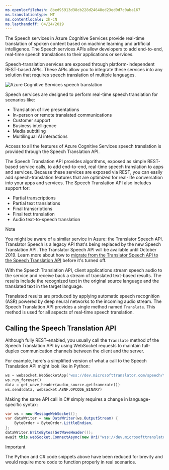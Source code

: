 ```yaml
---
ms.openlocfilehash: 8bed95913d38cb228d24648ed23ed0d7c0aba167
ms.translationtype: MT
ms.contentlocale: zh-CN
ms.lasthandoff: 04/24/2019
---
```

The Speech services in Azure Cognitive Services provide real-time translation of spoken content based on machine learning and artificial intelligence. The Speech services APIs allow developers to add end-to-end, real-time speech translations to their applications or services.

Speech-translation services are exposed through platform-independent REST-based APIs. These APIs allow you to integrate these services into any solution that requires speech translation of multiple languages.

![Azure Cognitive Services speech translation](../media/2-overview-of-speech-translation-image-1.png)

Speech services are designed to perform real-time speech translation for scenarios like:

- Translation of live presentations
- In-person or remote translated communications
- Customer support
- Business intelligence
- Media subtitling
- Multilingual AI interactions

Access to all the features of Azure Cognitive Services speech translation is provided through the Speech Translation API.

The Speech Translation API provides algorithms, exposed as simple REST-based service calls, to add end-to-end, real-time speech translation to apps and services. Because these services are exposed via REST, you can easily add speech-translation features that are optimized for real-life conversation into your apps and services. The Speech Translation API also includes support for:

- Partial transcriptions
- Partial text translations
- Final transcriptions
- Final text translation
- Audio text-to-speech translation

> [!NOTE]
> You might be aware of a similar service in Azure: the Translator Speech API. Translator Speech is a legacy API that's being replaced by the new Speech Translation API. The Translator Speech API will be available until October 2019. Learn more about how to [migrate from the Translator Speech API to the Speech Translation API](https://docs.microsoft.com/azure/cognitive-services/speech-service/how-to-migrate-from-translator-speech-api) before it's turned off.

With the Speech Translation API, client applications stream speech audio to the service and receive back a stream of translated text-based results. The results include the recognized text in the original source language and the translated text in the target language.

Translated results are produced by applying automatic speech recognition (ASR) powered by deep neural networks to the incoming audio stream. The Speech Translation API provides a single method named `Translate`. This method is used for all aspects of real-time speech translation.

## <a name="calling-the-speech-translation-api"></a>Calling the Speech Translation API

Although fully REST-enabled, you usually call the `Translate` method of the Speech Translation API by using WebSocket requests to maintain full-duplex communication channels between the client and the server.

For example, here's a simplified version of what a call to the Speech Translation API might look like in Python:

```Python
ws = websocket.WebSocketApp('wss://dev.microsofttranslator.com/speech/translate')
ws.run_forever()
data = get_wave_header(audio_source.getframerate())
ws.send(data, websocket.ABNF.OPCODE_BINARY)
```

Making the same API call in C# simply requires a change in language-specific syntax:

```csharp
var ws = new MessageWebSocket();
var dataWriter = new DataWriter(ws.OutputStream) {
    ByteOrder = ByteOrder.LittleEndian,
};
dataWriter.WriteBytes(GetWaveHeader());
await this.webSocket.ConnectAsync(new Uri("wss://dev.microsofttranslator.com/speech/translate"));
```

> [!IMPORTANT]
> The Python and C# code snippets above have been reduced for brevity and would require more code to function properly in real scenarios.